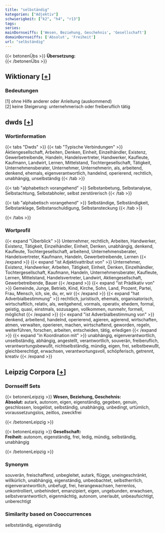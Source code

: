 ```yaml
---
title: "selbständig"
kategorien: ["Adjektiv"]
schwierigkeit: ["k2", "h4", "r13"]
tags:
series:
mainDornseiffs: ['Wesen, Beziehung, Geschehnis', 'Gesellschaft']
domainDornseiffs: ['Absolut', 'Freiheit']
url: "selbständig"
---
```


{{< betonenÜbs >}}
**Übersetzung:**  
{{< /betonenÜbs >}}

## Wiktionary [[+](https://de.wiktionary.org/wiki/selbständig)]

### Bedeutungen
[1] ohne Hilfe anderer oder Anleitung (auskommend)  
[2] keine Steigerung: unternehmerisch oder freiberuflich tätig  



## dwds [[+](https://www.dwds.de/wb/selbständig)]

### Wortinformation
{{< tabs "Dwds" >}}
{{< tab "Typische Verbindungen" >}}
Aktiengesellschaft, Arbeiten, Denken, Einheit, Einzelhändler, Existenz, Gewerbetreibende, Handeln, Handelsvertreter, Handwerker, Kaufleute, Kaufmann, Landwirt, Lernen, Mittelstand, Tochtergesellschaft, Tätigkeit, Unternehmensberater, Unternehmer, Unternehmerin, als, arbeitend, denkend, ehemals, eigenverantwortlich, handelnd, operierend, rechtlich, unabhängig, unselbständig
{{< /tab >}}

{{< tab "alphabetisch vorangehend" >}}
Selbstanbetung, Selbstanalyse, Selbstachtung, Selbstabholer, selbst zerstörerisch
{{< /tab >}}

{{< tab "alphabetisch vorangehend" >}}
Selbständige, Selbständigkeit, Selbstanklage, Selbstanschuldigung, Selbstansteckung
{{< /tab >}}

{{< /tabs >}}

### Wortprofil
{{< expand "Überblick" >}} Unternehmer, rechtlich, Arbeiten, Handwerker, Existenz, Tätigkeit, Einzelhändler, Einheit, Denken, unabhängig, denkend, Kaufleute, Tochtergesellschaft, arbeitend, Unternehmensberater, Handelsvertreter, Kaufmann, Handeln, Gewerbetreibende, Lernen {{< /expand >}}
{{< expand "ist Adjektivattribut von" >}} Unternehmer, Existenz, Handwerker, Arbeiten, Tätigkeit, Einheit, Denken, Einzelhändler, Tochtergesellschaft, Kaufmann, Handeln, Unternehmensberater, Kaufleute, Lernen, Mittelstand, Handelsvertreter, Landwirt, Aktiengesellschaft, Gewerbetreibende, Bauer {{< /expand >}}
{{< expand "ist Prädikativ von" >}} Gemeinde, Junge, Betrieb, Kind, Kirche, Sohn, Land, Prozent, Partei, Frau, Mensch, ich, sie, du, er, wir {{< /expand >}}
{{< expand "hat Adverbialbestimmung" >}} rechtlich, juristisch, ehemals, organisatorisch, wirtschaftlich, relativ, als, weitgehend, vormals, operativ, ehedem, formal, geistig, quasi, einstmals, sozusagen, vollkommen, nunmehr, formell, möglichst {{< /expand >}}
{{< expand "ist Adverbialbestimmung von" >}} denkend, arbeitend, handelnd, operierend, agieren, agierend, wirtschaften, atmen, verwalten, operieren, machen, wirtschaftend, geworden, regeln, weiterführen, forschen, arbeiten, entscheiden, tätig, erledigen {{< /expand >}}
{{< expand "in Koordination mit" >}} unabhängig, eigenverantwortlich, unselbständig, abhängig, angestellt, verantwortlich, souverän, freiberuflich, verantwortungsbewußt, nichtselbständig, mündig, eigen, frei, selbstbewußt, gleichberechtigt, erwachsen, verantwortungsvoll, schöpferisch, getrennt, kreativ {{< /expand >}}

## Leipzig Corpora [[+](https://corpora.uni-leipzig.de/en/res?word=selbständig&corpusId=deu_newscrawl-public_2018)]

### Dornseiff Sets
{{< betonenLeipzig >}}
**Wesen, Beziehung, Geschehnis:**  
**Absolut:** autark, autonom, eigen, eigenständig, gegeben, genuin, geschlossen, losgelöst, selbständig, unabhängig, unbedingt, urtümlich, voraussetzungslos, zeitlos, zweckfrei  

{{< /betonenLeipzig >}}


{{< betonenLeipzig >}}
**Gesellschaft:**  
**Freiheit:** autonom, eigenständig, frei, ledig, mündig, selbständig, unabhängig  

{{< /betonenLeipzig >}}

### Synonym
souverän, freischaffend, unbegleitet, autark, flügge, uneingeschränkt, willkürlich, unabhängig, eigenständig, unbeobachtet, selbstherrlich, eigenverantwortlich, unbefugt, frei, herangewachsen, herrenlos, unkontrolliert, unbehindert, emanzipiert, eigen, ungebunden, erwachsen, selbstverantwortlich, eigenmächtig, autonom, unerlaubt, unbeaufsichtigt, unberechtigt


### Similarity based on Cooccurrences
selbstständig, eigenständig

